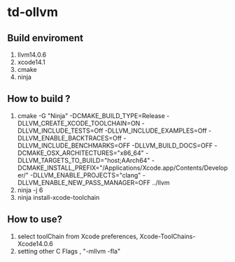 # td-ollvm

## Build enviroment
1. llvm14.0.6
2. xcode14.1
3. cmake
4. ninja

## How to build ?

1. cmake -G "Ninja" -DCMAKE_BUILD_TYPE=Release -DLLVM_CREATE_XCODE_TOOLCHAIN=ON  -DLLVM_INCLUDE_TESTS=Off -DLLVM_INCLUDE_EXAMPLES=Off -DLLVM_ENABLE_BACKTRACES=Off -DLLVM_INCLUDE_BENCHMARKS=OFF -DLLVM_BUILD_DOCS=OFF -DCMAKE_OSX_ARCHITECTURES="x86_64"  -DLLVM_TARGETS_TO_BUILD="host;AArch64" -DCMAKE_INSTALL_PREFIX="/Applications/Xcode.app/Contents/Developer/"  -DLLVM_ENABLE_PROJECTS="clang"  -DLLVM_ENABLE_NEW_PASS_MANAGER=OFF ../llvm
2. ninja -j 6
3. ninja  install-xcode-toolchain

## How to use?
1. select toolChain from Xcode preferences, Xcode-ToolChains-Xcode14.0.6
2. setting other C Flags , "-mllvm -fla"